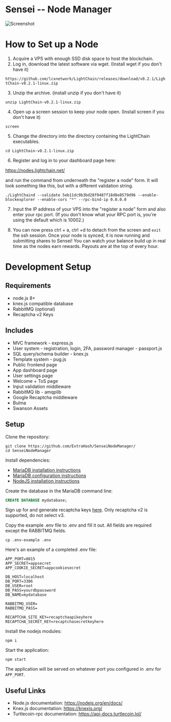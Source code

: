 # Sensei -- Node Manager

![Screenshot](https://raw.githubusercontent.com/lcxnetwork/SenseiNode/development/screenshot.png "screenshot of sensei node manager")

# How to Set up a Node
1. Acquire a VPS with enough SSD disk space to host the blockchain.
2. Log in, download the latest software via wget. (Install wget if you don't have it)

`https://github.com/lcxnetwork/LightChain/releases/download/v0.2.1/LightChain-v0.2.1-linux.zip`

3. Unzip the archive. (install unzip if you don't have it)

`unzip LightChain-v0.2.1-linux.zip`

4. Open up a screen session to keep your node open. (Install screen if you don't have it)

`screen`

5. Change the directory into the directory containing the LightChain executables.

`cd LightChain-v0.2.1-linux.zip`

6. Register and log in to your dashboard page here: 

https://nodes.lightchain.net/

and run the command from underneath the "register a node" form. It will look something like this, but with a different validation string.

`./LightChaind --validate 5eb11dc9b3bd28f9487f18d8e8579d96 --enable-blockexplorer --enable-cors "*" --rpc-bind-ip 0.0.0.0`

7. Input the IP address of your VPS into the "register a node" form and also enter your rpc port. (If you don't know what your RPC port is, you're using the default which is 10002.)

7. You can now press ctrl + a, ctrl +d to detach from the screen and `exit` the ssh session. Once your node is synced, it is now running and submitting shares to Sensei! You can watch your balance build up in real time as the nodes earn rewards. Payouts are at the top of every hour.

# Development Setup

## Requirements
- node.js 8+
- knex.js compatible database
- RabbitMQ (optional)
- Recaptcha v2 Keys

## Includes
- MVC framework - express.js 
- User system - registration, login, 2FA, password manager - passport.js
- SQL query/schema builder - knex.js
- Template system - pug.js
- Public frontend page
- App dashboard page
- User settings page
- Welcome + ToS page
- Input validation middleware
- RabbitMQ lib - amqplib
- Google Recaptcha middleware
- Bulma 
- Swanson Assets

## Setup

Clone the repository:

```
git clone https://github.com/ExtraHash/SenseiNodeManager/
cd SenseiNodeManager
```

Install dependencies: 
* [MariaDB installation instructions](https://downloads.mariadb.org/mariadb/repositories/#mirror=digitalocean-nyc&distro=Ubuntu&distro_release=bionic--ubuntu_bionic&version=10.3)
* [MariaDB configuration instructions](https://mariadb.com/kb/en/library/getting-installing-and-upgrading-mariadb/)
* [NodeJS installation instructions](https://nodejs.org/en/download/package-manager/) 

Create the database in the MariaDB command line:

```sql
CREATE DATABASE mydatabase;
```

Sign up for and generate recaptcha keys [here](https://www.google.com/recaptcha/intro/v3.html). Only recaptcha v2 is supported, do not select v3.

Copy the example .env file to .env and fill it out. All fields are required except the RABBITMQ fields.

```
cp .env-example .env
```

Here's an example of a completed .env file:

```
APP_PORT=8015
APP_SECRET=appsecret
APP_COOKIE_SECRET=appcookiesecret

DB_HOST=localhost
DB_PORT=3306
DB_USER=root
DB_PASS=yourdbpassword
DB_NAME=mydatabase

RABBITMQ_USER=
RABBITMQ_PASS=

RECAPTCHA_SITE_KEY=recaptchaapikeyhere
RECAPTCHA_SECRET_KEY=recaptchasecretkeyhere
```

Install the nodejs modules:

```
npm i
```

Start the application:

```
npm start
```

The application will be served on whatever port you configured in .env for `APP_PORT`.

## Useful Links
* Node.js documentation: https://nodejs.org/en/docs/
* Knex.js documentation: https://knexjs.org/
* Turtlecoin-rpc documentation: https://api-docs.turtlecoin.lol/

